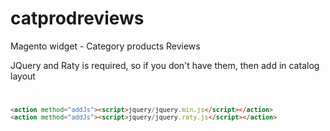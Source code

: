 catprodreviews
==============

Magento widget - Category products Reviews

JQuery and Raty is required, so if you don't have them, then add in catalog layout
<code>
```html
<action method="addJs"><script>jquery/jquery.min.js</script></action>
<action method="addJs"><script>jquery/jquery.raty.js</script></action>
```
</code>
